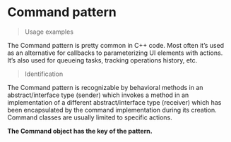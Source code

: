# Command pattern

> Usage examples

The Command pattern is pretty common in C++ code. Most often it’s used as an alternative for callbacks to parameterizing UI elements with actions. It’s also used for queueing tasks, tracking operations history, etc.

> Identification

The Command pattern is recognizable by behavioral methods in an abstract/interface type (sender) which invokes a method in an implementation of a different abstract/interface type (receiver) which has been encapsulated by the command implementation during its creation. Command classes are usually limited to specific actions.

**The Command object has the key of the pattern.**